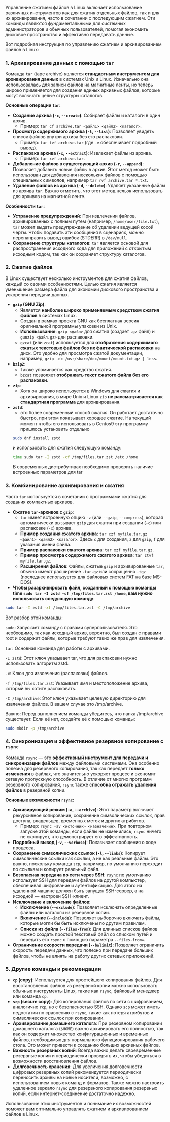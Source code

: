 Управление сжатием файлов в Linux включает использование различных инструментов как для сжатия отдельных файлов, так и для их архивирования, часто в сочетании с последующим сжатием. Эти команды являются фундаментальными для системных администраторов и обычных пользователей, помогая экономить дисковое пространство и эффективно передавать данные.

Вот подробная инструкция по управлению сжатием и архивированием файлов в Linux:

### 1. Архивирование данных с помощью `tar`

Команда `tar` (tape archive) является **стандартным инструментом для архивирования данных** в системах Unix и Linux. Изначально она использовалась для записи файлов на магнитные ленты, но теперь широко применяется для создания единых архивных файлов, которые могут включать целые структуры каталогов.

**Основные операции `tar`:**
*   **Создание архива (`-c`, `--create`)**: Собирает файлы и каталоги в один архив.
    *   Пример: `tar cf archive.tar <файл1> <файл2> <каталог>`.
*   **Просмотр содержимого архива (`-t`, `--list`)**: Позволяет увидеть список файлов внутри архива без его распаковки.
    *   Пример: `tar tvf archive.tar` (где `-v` обеспечивает подробный вывод).
*   **Распаковка архива (`-x`, `--extract`)**: Извлекает файлы из архива.
    *   Пример: `tar xvf archive.tar`.
*   **Добавление файлов в существующий архив (`-r`, `--append`)**: Позволяет добавить новые файлы в архив. Этот метод может быть использован для добавления нескольких файлов с помощью специальных символов, например `tar rvf archive.tar *.txt`.
*   **Удаление файлов из архива (`-d`, `--delete`)**: Удаляет указанные файлы из архива `tar`. Важно отметить, что этот метод нельзя использовать для архивов на магнитной ленте.

**Особенности `tar`:**
*   **Устранение предупреждений**: При извлечении файлов, архивированных с полным путем (например, `/home/user/file.txt`), `tar` может выдать предупреждение об удалении ведущей косой черты. Чтобы подавить эти сообщения в сценариях, можно перенаправить вывод ошибок (STDERR) в `/dev/null`.
*   **Сохранение структуры каталогов**: `tar` является основой для распространения исходного кода для приложений с открытым исходным кодом, так как он сохраняет структуру каталогов.

### 2. Сжатие файлов

В Linux существует несколько инструментов для сжатия файлов, каждый со своими особенностями. Целью сжатия является уменьшение размера файла для экономии дискового пространства и ускорения передачи данных.

*   **`gzip` (GNU Zip)**:
    *   Является **наиболее широко применяемым средством сжатия файлов** в системах Linux.
    *   Создан в рамках проекта GNU как бесплатная версия оригинальной программы упаковки из Unix.
    *   **Использование**: `gzip <файл>` для сжатия (создает `.gz` файл) и `gunzip <файл.gz>` для распаковки.
    *   `gzcat` (или `zcat`) используется для **отображения содержимого сжатых текстовых файлов без их фактической распаковки** на диск. Это удобно для просмотра сжатой документации, например, `gzip -dc /usr/share/doc/mount/mount.txt.gz | less`.
*   **`bzip2`**:
    *   Также упоминается как средство сжатия.
    *   `bzcat` позволяет **отображать текст сжатого файла без его распаковки**.
*   **`zip`**:
    *   Хотя он широко используется в Windows для сжатия и архивирования, в мире Unix и Linux `zip` **не рассматривается как стандартная программа** для архивирования.
*   **`zstd`**:
    *   это более современный способ сжатия. Он работает достаточно быстро, при этом показывает хорошее сжатие.  На текущий момент чтобы его использовать в Centos9 эту программу пришлось установить отдельно
    ```bash
    sudo dnf install zstd
    ```
     и использовать для сжатия следующую команду:
    ```bash
    time sudo tar -I zstd -cf /tmp/files.tar.zst /etc /home
    ```
    В современных дистрибутивах необходимо проверить наличие встроенных параметров для tar

### 3. Комбинирование архивирования и сжатия

Часто `tar` используется в сочетании с программами сжатия для создания компактных архивов.

*   **Сжатие `tar`-архивов с `gzip`**:
    *   `tar` имеет встроенную опцию `-z` (или `--gzip`, `--compress`), которая автоматически вызывает `gzip` для сжатия при создании (`-c`) или распаковке (`-x`) архива.
    *   **Пример создания сжатого архива**: `tar czf myfile.tar.gz <файл1> <файл2> <каталог>`. Здесь `c` для создания, `z` для `gzip`, `f` для указания имени файла.
    *   **Пример распаковки сжатого архива**: `tar xzf myfile.tar.gz`.
    *   **Пример просмотра содержимого сжатого архива**: `tar ztvf myfile.tar.gz`.
    *   **Расширения файлов**: Файлы, сжатые `gzip` и архивированные `tar`, обычно имеют расширение `.tar.gz` или сокращенно `.tgz` (последнее используется для файловых систем FAT на базе MS-DOS).
*   **Чтобы разархивировать файл, созданный с помощью команды time `sudo tar -I zstd -cf /tmp/files.tar.zst /home`, вам нужно использовать следующую команду**:

```Bash
sudo tar -I zstd -xf /tmp/files.tar.zst -C /tmp/archive
```
Вот разбор этой команды:

`sudo`: Запускает команду с правами суперпользователя. Это необходимо, так как исходный архив, вероятно, был создан с правами root и содержит файлы, которые требуют таких же прав для извлечения.

`tar`: Основная команда для работы с архивами.

`-I zstd`: Этот ключ указывает tar, что для распаковки нужно использовать алгоритм zstd.

`-x`: Ключ для извлечения (распаковки) файлов.

`-f /tmp/files.tar.zst`: Указывает имя и местоположение архива, который вы хотите распаковать.

`-C /tmp/archive`: Этот ключ указывает целевую директорию для извлечения файлов. В вашем случае это /tmp/archive.

Важно: Перед выполнением команды убедитесь, что папка /tmp/archive существует. Если её нет, создайте её с помощью команды:

```Bash
sudo mkdir -p /tmp/archive    
```

### 4. Синхронизация и эффективное резервное копирование с `rsync`

Команда `rsync` — это **эффективный инструмент для передачи и синхронизации файлов** между файловыми системами. Она особенно полезна для резервного копирования, так как передает **только изменения** в файлах, что значительно ускоряет процесс и экономит сетевую пропускную способность. В отличие от многих программ резервного копирования, `rsync` также **способна отражать удаления файлов** в резервной копии.

**Основные возможности `rsync`:**
*   **Архивирующий режим (`-a`, `--archive`)**: Этот параметр включает рекурсивное копирование, сохранение символических ссылок, прав доступа, владельцев, временных меток и других атрибутов.
    *   Пример: `rsync -av <источник> <назначение>`. При повторном запуске этой команды, если файлы не изменились, `rsync` ничего не скопирует, что демонстрирует его эффективность.
*   **Подробный вывод (`-v`, `--verbose`)**: Показывает сообщения о ходе процесса.
*   **Сохранение символических ссылок (`-l`, `--links`)**: Копирует символические ссылки как ссылки, а не как реальные файлы. Это важно, поскольку команда `scp`, например, по умолчанию переходит по ссылкам и копирует реальный файл.
*   **Безопасная передача по сети через SSH**: `rsync` по умолчанию использует SSH для передачи файлов на другой компьютер, обеспечивая шифрование и аутентификацию. Для этого на удаленной машине должен быть запущен SSH-сервер, а на исходной — настроен SSH-клиент.
*   **Исключение и включение файлов**:
    *   **Исключение (`--exclude`)**: Позволяет исключать определенные файлы или каталоги из резервной копии.
    *   **Включение (`--include`)**: Позволяет выборочно включать файлы, которые могли бы быть исключены по другим правилам.
    *   **Списки из файла (`--files-from`)**: Для длинных списков файлов можно создать простой текстовый файл со списком путей и передать его `rsync` с помощью параметра `--files-from=`.
*   **Ограничение скорости передачи (`--bwlimit`)**: Позволяет ограничить скорость передачи данных, что полезно при передаче больших файлов, чтобы не влиять на работу других сетевых приложений.

### 5. Другие команды и рекомендации

*   **`cp` (copy)**: Используется для простейшего копирования файлов. Для восстановления файлов из резервной копии можно использовать обычные инструменты Linux, такие как `rsync`, файловый менеджер или команда `cp`.
*   **`scp` (secure copy)**: Для копирования файлов по сети с шифрованием, аналогично `rcp`, но с безопасностью SSH. Однако `scp` может иметь недостатки по сравнению с `rsync`, такие как потеря атрибутов и символических ссылок при копировании.
*   **Архивирование домашнего каталога**: При резервном копировании домашнего каталога (`$HOME`) важно архивировать его полностью, так как он содержит множество конфигурационных и временных файлов, необходимых для нормального функционирования рабочего стола. Это может привести к созданию больших архивных файлов.
*   **Важность резервных копий**: Всегда важно делать своевременные резервные копии и периодически проверять их, чтобы убедиться в возможности восстановления файлов.
*   **Долговечность хранения**: Для увеличения долговечности цифровых резервных копий рекомендуется периодически переносить архивы на новые носители, возможно, с использованием новых команд и форматов. Также можно настроить удаленное зеркало `rsync` для резервного копирования резервных копий, если интернет-соединение достаточно надежно.

Использование этих инструментов и понимание их возможностей поможет вам оптимально управлять сжатием и архивированием файлов в Linux.